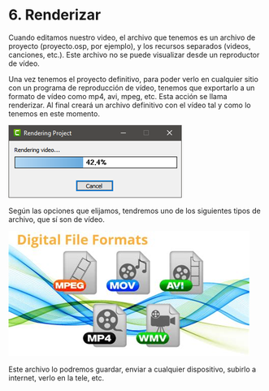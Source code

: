 # 6. Renderizar

Cuando editamos nuestro video, el archivo que tenemos es un archivo de proyecto (proyecto.osp, por ejemplo), y los recursos separados (videos, canciones, etc.). Este archivo no se puede visualizar desde un reproductor de vídeo.

Una vez tenemos el proyecto definitivo, para poder verlo en cualquier sitio con un programa de reproducción de vídeo, tenemos que exportarlo a un formato de vídeo como mp4, avi, mpeg, etc. Esta acción se llama renderizar. Al final creará un archivo definitivo con el vídeo tal y como lo tenemos en este momento.

![imagen](media/image19.png)

Según las opciones que elijamos, tendremos uno de los siguientes tipos de archivo, que sí son de vídeo.

![imagen](media/image20.png)

Este archivo lo podremos guardar, enviar a cualquier dispositivo, subirlo a internet, verlo en la tele, etc.
